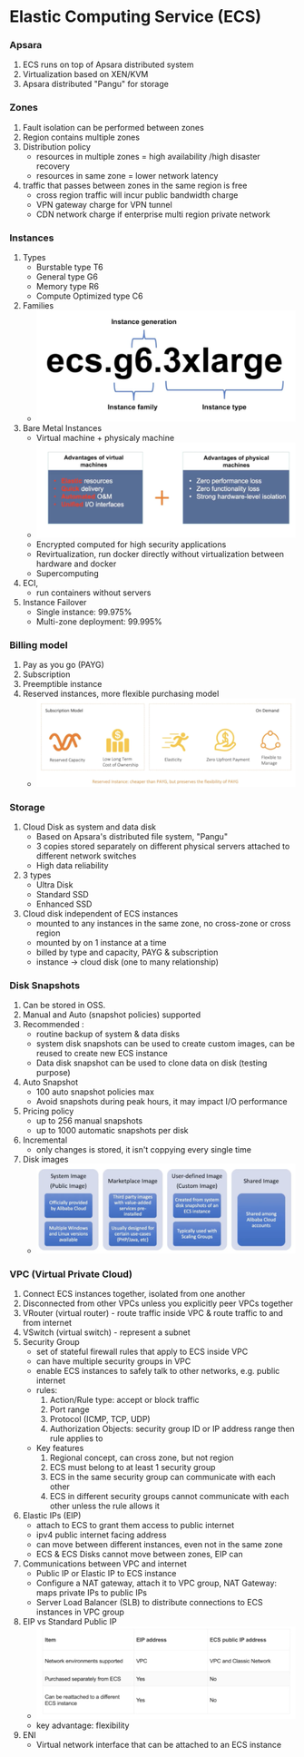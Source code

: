 # Elastic Computing Service (ECS)

### Apsara

1.  ECS runs on top of Apsara distributed system
2.  Virtualization based on XEN/KVM
3.  Apsara distributed "Pangu" for storage

### Zones

1. Fault isolation can be performed between zones
2. Region contains multiple zones
3. Distribution policy
   - resources in multiple zones = high availability /high disaster recovery
   - resources in same zone = lower network latency
4. traffic that passes between zones in the same region is free
   - cross region traffic will incur public bandwidth charge
   - VPN gateway charge for VPN tunnel
   - CDN network charge if enterprise multi region private network

### Instances

1. Types
   - Burstable type T6
   - General type G6
   - Memory type R6
   - Compute Optimized type C6
2. Families
   - ![Alt text](image.png)
3. Bare Metal Instances
   - Virtual machine + physicaly machine
   - ![Alt text](image-1.png)
   - Encrypted computed for high security applications
   - Revirtualization, run docker directly without virtualization between hardware and docker
   - Supercomputing
4. ECI,
   - run containers without servers
5. Instance Failover
   - Single instance: 99.975%
   - Multi-zone deployment: 99.995%

### Billing model

1. Pay as you go (PAYG)
2. Subscription
3. Preemptible instance
4. Reserved instances, more flexible purchasing model
   - ![Alt text](image-3.png)

### Storage

1. Cloud Disk as system and data disk
   - Based on Apsara's distributed file system, "Pangu"
   - 3 copies stored separately on different physical servers attached to different network switches
   - High data reliability
2. 3 types
   - Ultra Disk
   - Standard SSD
   - Enhanced SSD
3. Cloud disk independent of ECS instances
   - mounted to any instances in the same zone, no cross-zone or cross region
   - mounted by on 1 instance at a time
   - billed by type and capacity, PAYG & subscription
   - instance -> cloud disk (one to many relationship)

### Disk Snapshots

1. Can be stored in OSS.
2. Manual and Auto (snapshot policies) supported
3. Recommended :
   - routine backup of system & data disks
   - system disk snapshots can be used to create custom images, can be reused to create new ECS instance
   - Data disk snapshot can be used to clone data on disk (testing purpose)
4. Auto Snapshot
   - 100 auto snapshot policies max
   - Avoid snapshots during peak hours, it may impact I/O performance
5. Pricing policy
   - up to 256 manual snapshots
   - up to 1000 automatic snapshots per disk
6. Incremental
   - only changes is stored, it isn't coppying every single time
7. Disk images
   - ![Alt text](image-4.png)

### VPC (Virtual Private Cloud)

1. Connect ECS instances together, isolated from one another
2. Disconnected from other VPCs unless you explicitly peer VPCs together
3. VRouter (virtual router) - route traffic inside VPC & route traffic to and from internet
4. VSwitch (virtual switch) - represent a subnet
5. Security Group
   - set of stateful firewall rules that apply to ECS inside VPC
   - can have multiple security groups in VPC
   - enable ECS instances to safely talk to other networks, e.g. public internet
   - rules:
     1. Action/Rule type: accept or block traffic
     2. Port range
     3. Protocol (ICMP, TCP, UDP)
     4. Authorization Objects: security group ID or IP address range then rule applies to
   - Key features
     1. Regional concept, can cross zone, but not region
     2. ECS must belong to at least 1 security group
     3. ECS in the same security group can communicate with each other
     4. ECS in different security groups cannot communicate with each other unless the rule allows it
6. Elastic IPs (EIP)
   - attach to ECS to grant them access to public internet
   - ipv4 public internet facing address
   - can move between different instances, even not in the same zone
   - ECS & ECS Disks cannot move between zones, EIP can
7. Communications between VPC and internet
   - Public IP or Elastic IP to ECS instance
   - Configure a NAT gateway, attach it to VPC group, NAT Gateway: maps private IPs to public IPs
   - Server Load Balancer (SLB) to distribute connections to ECS instances in VPC group
8. EIP vs Standard Public IP
   - ![Alt text](image-5.png)
   - key advantage: flexibility
9. ENI
   - Virtual network interface that can be attached to an ECS instance
